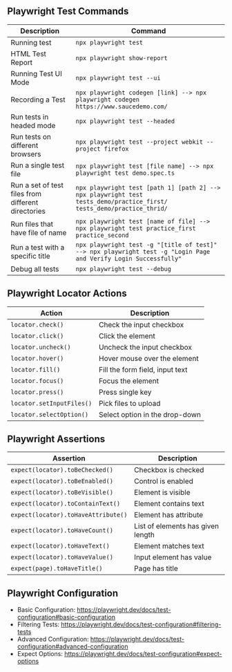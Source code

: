 ## Playwright Test Commands

| Description               | Command                             |
|---------------------------|-------------------------------------|
| Running test              | `npx playwright test`              |
| HTML Test Report          | `npx playwright show-report`       |
| Running Test UI Mode      | `npx playwright test --ui`         |
|Recording a Test           |  `npx playwright codegen [link] --> npx playwright codegen https://www.saucedemo.com/` |
|Run tests in headed mode   |`npx playwright test --headed`|
|Run tests on different browsers| `npx playwright test --project webkit --project firefox`|
|Run a single test file| `npx playwright test [file name] --> npx playwright test demo.spec.ts`|
|Run a set of test files from different directories| `npx playwright test [path 1] [path 2] --> npx playwright test tests_demo/practice_first/ tests_demo/practice_thrid/`|
|Run files that have file of name| `npx playwright test [name of file] --> npx playwright test practice_first practice_second`|
|Run a test with a specific title| `npx playwright test -g "[title of test]" --> npx playwright test -g "Login Page and Verify Login Successfully"`|
|Debug all tests| `npx playwright test --debug`|

## Playwright Locator Actions

| Action                      | Description                          |
|-----------------------------|--------------------------------------|
| `locator.check()`           | Check the input checkbox            |
| `locator.click()`           | Click the element                   |
| `locator.uncheck()`         | Uncheck the input checkbox          |
| `locator.hover()`           | Hover mouse over the element        |
| `locator.fill()`            | Fill the form field, input text     |
| `locator.focus()`           | Focus the element                   |
| `locator.press()`           | Press single key                    |
| `locator.setInputFiles()`   | Pick files to upload                |
| `locator.selectOption()`    | Select option in the drop-down      |

## Playwright Assertions

| Assertion                        | Description                          |
|-----------------------------------|--------------------------------------|
| `expect(locator).toBeChecked()`  | Checkbox is checked                  |
| `expect(locator).toBeEnabled()`  | Control is enabled                   |
| `expect(locator).toBeVisible()`  | Element is visible                   |
| `expect(locator).toContainText()`| Element contains text                |
| `expect(locator).toHaveAttribute()` | Element has attribute             |
| `expect(locator).toHaveCount()`  | List of elements has given length    |
| `expect(locator).toHaveText()`   | Element matches text                 |
| `expect(locator).toHaveValue()`  | Input element has value              |
| `expect(page).toHaveTitle()`     | Page has title                       |


## Playwright Configuration
- Basic Configuration: https://playwright.dev/docs/test-configuration#basic-configuration
- Filtering Tests: https://playwright.dev/docs/test-configuration#filtering-tests
- Advanced Configuration: https://playwright.dev/docs/test-configuration#advanced-configuration 
- Expect Options: https://playwright.dev/docs/test-configuration#expect-options
